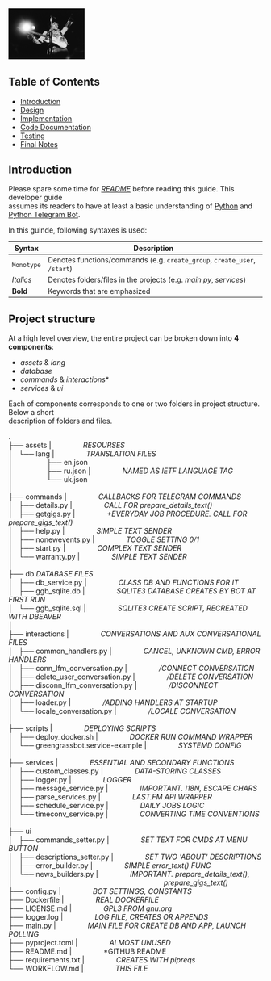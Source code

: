 <img src="./github-logo.jpg" width="30%" height="20%">

## Table of Contents
* [Introduction](#introduction)
* [Design](#design)
* [Implementation](#implementation)
* [Code Documentation](#code-documentation)
* [Testing](#testing)
* [Final Notes](#final-notes)

<div  style="page-break-after: always;"></div>

## Introduction
Please spare some time for *[README]* before reading this guide. This developer guide  
assumes its readers to have at least a basic understanding of [Python] and [Python Telegram Bot].


[README]: https://github.com/tjtanjin/simple-media-converter/blob/master/README.md
[Python]: https://www.python.org/
[Python Telegram Bot]: https://python-telegram-bot.org/

In this guinde, following syntaxes is used:

| Syntax               | Description                                                                       |
|----------------------|-----------------------------------------------------------------------------------|
| `Monotype`           | Denotes functions/commands (e.g. `create_group`, `create_user`, `/start`)         |    
| *Italics*            | Denotes folders/files in the projects (e.g. *main.py*, *services*)                |                                
| **Bold**             | Keywords that are emphasized                                                      |

<div  style="page-break-after: always;"></div>

## Project structure

At a high level overview, the entire project can be broken down into **4 components**:

- *assets* & *lang*
- *database*
- *commands* & *interactions**
- *services* & *ui*

Each of components corresponds to one or two folders in project structure. Below a short\
description of folders and files.

.\
├── assets |                *RESOURSES*\
│   └── lang |                *TRANSLATION FILES*\
│                   ├── en.json\
│                   ├── ru.json |                *NAMED AS IETF LANGUAGE TAG*\
│                   └── uk.json\
│\
├── commands |                *CALLBACKS FOR TELEGRAM COMMANDS*\
│   ├── details.py |                *CALL FOR prepare_details_text()*\
│   ├── getgigs.py |                *+EVERYDAY JOB PROCEDURE. CALL FOR prepare_gigs_text()*\
│   ├── help.py |                *SIMPLE TEXT SENDER*\
│   ├── nonewevents.py |                *TOGGLE SETTING 0/1*\
│   ├── start.py |                *COMPLEX TEXT SENDER*\
│   └── warranty.py |                *SIMPLE TEXT SENDER*\
│\
├── db *DATABASE FILES*\
│   ├── db_service.py |                *CLASS DB AND FUNCTIONS FOR IT*\
│   ├── ggb_sqlite.db |                *SQLITE3 DATABASE CREATES BY BOT AT FIRST RUN*\
│   └── ggb_sqlite.sql |                *SQLITE3 CREATE SCRIPT, RECREATED WITH DBEAVER*\
│\
├── interactions |                *CONVERSATIONS AND AUX CONVERSATIONAL FILES*\
│   ├── common_handlers.py |                *CANCEL, UNKNOWN CMD, ERROR HANDLERS*\
│   ├── conn_lfm_conversation.py |                */CONNECT CONVERSATION*\
│   ├── delete_user_conversation.py |                */DELETE CONVERSATION*\
│   ├── disconn_lfm_conversation.py |                */DISCONNECT CONVERSATION*\
│   ├── loader.py |                */ADDING HANDLERS AT STARTUP* \
│   └── locale_conversation.py |                */LOCALE CONVERSATION*\
│\
├── scripts |                *DEPLOYING SCRIPTS*\
│   ├── deploy_docker.sh |                *DOCKER RUN COMMAND WRAPPER*\
│   └── greengrassbot.service-example |                *SYSTEMD CONFIG*\
│\
├── services |                *ESSENTIAL AND SECONDARY FUNCTIONS*\
│   ├── custom_classes.py |                *DATA-STORING CLASSES*\
│   ├── logger.py |                *LOGGER*\
│   ├── message_service.py |                *IMPORTANT. I18N, ESCAPE CHARS*\
│   ├── parse_services.py |                *LAST.FM API WRAPPER*\
│   ├── schedule_service.py |                *DAILY JOBS LOGIC*\
│   └── timeconv_service.py |                *CONVERTING TIME CONVENTIONS*\
│\
├── ui\
│   ├── commands_setter.py |                *SET TEXT FOR CMDS AT MENU BUTTON*\
│   ├── descriptions_setter.py |                *SET TWO 'ABOUT' DESCRIPTIONS*\
│   ├── error_builder.py |                *SIMPLE error_text() FUNC*\
│   └── news_builders.py |                *IMPORTANT. prepare_details_text(),\
│                                                                            prepare_gigs_text()*\
├── config.py |                *BOT SETTINGS, CONSTANTS*\
├── Dockerfile |                *REAL DOCKERFILE*\
├── LICENSE.md |                *GPL3 FROM gnu.org*\
├── logger.log |                *LOG FILE, CREATES OR APPENDS*\
├── main.py |                *MAIN FILE FOR CREATE DB AND APP, LAUNCH POLLING*\
├── pyproject.toml |                *ALMOST UNUSED*\
├── README.md |                *GITHUB README\
├── requirements.txt |                *CREATES WITH pipreqs*\
└── WORKFLOW.md |                *THIS FILE*